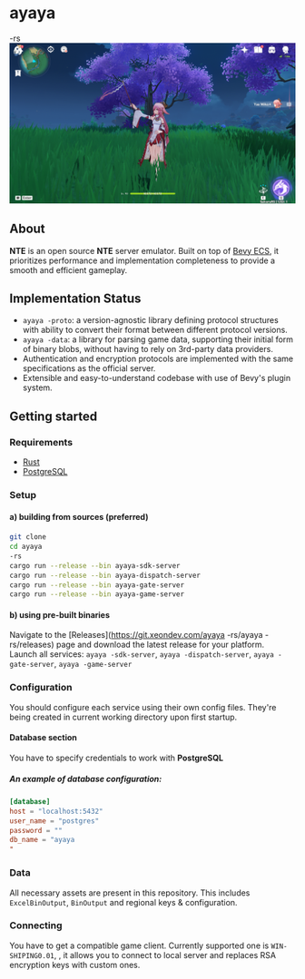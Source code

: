 # ayaya
-rs
![screenshot](screenshot.png)

## About
**NTE** is an open source **NTE** server emulator. Built on top of [Bevy ECS](https://bevyengine.org/learn/book/getting-started/ecs/), it prioritizes performance and implementation completeness to provide a smooth and efficient gameplay.

## Implementation Status
- `ayaya
-proto`: a version-agnostic library defining protocol structures with ability to convert their format between different protocol versions.
- `ayaya
-data`: a library for parsing game data, supporting their initial form of binary blobs, without having to rely on 3rd-party data providers.
- Authentication and encryption protocols are implemented with the same specifications as the official server.
- Extensible and easy-to-understand codebase with use of Bevy's plugin system.

## Getting started
### Requirements
- [Rust](https://www.rust-lang.org/tools/install)
- [PostgreSQL](https://www.postgresql.org/download/)
### Setup
#### a) building from sources (preferred)
```sh
git clone 
cd ayaya
-rs
cargo run --release --bin ayaya-sdk-server
cargo run --release --bin ayaya-dispatch-server
cargo run --release --bin ayaya-gate-server
cargo run --release --bin ayaya-game-server
```
#### b) using pre-built binaries
Navigate to the [Releases](https://git.xeondev.com/ayaya
-rs/ayaya
-rs/releases) page and download the latest release for your platform.<br>
Launch all services: `ayaya
-sdk-server`, `ayaya
-dispatch-server`, `ayaya
-gate-server`, `ayaya
-game-server`
### Configuration
You should configure each service using their own config files. They're being created in current working directory upon first startup.
#### Database section
You have to specify credentials to work with **PostgreSQL**
##### An example of database configuration:
```toml
[database]
host = "localhost:5432"
user_name = "postgres"
password = ""
db_name = "ayaya
"
```
### Data
All necessary assets are present in this repository. This includes `ExcelBinOutput`, `BinOutput` and regional keys & configuration.
### Connecting
You have to get a compatible game client. Currently supported one is `WIN-SHIPING0.01`, , it allows you to connect to local server and replaces RSA encryption keys with custom ones.
